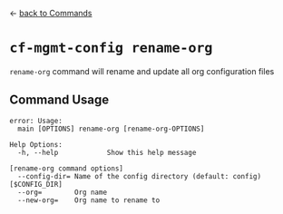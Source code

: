 &larr; [back to Commands](../README.md)

# `cf-mgmt-config rename-org`

`rename-org` command will rename and update all org configuration files

## Command Usage
```
error: Usage:
  main [OPTIONS] rename-org [rename-org-OPTIONS]

Help Options:
  -h, --help            Show this help message

[rename-org command options]
  --config-dir= Name of the config directory (default: config) [$CONFIG_DIR]
  --org=        Org name
  --new-org=    Org name to rename to
```
